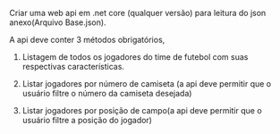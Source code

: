 Criar uma web api em .net core (qualquer versão) para leitura do json anexo(Arquivo Base.json).

 

A api deve conter 3 métodos obrigatórios,

1. Listagem de todos os jogadores do time de futebol com suas respectivas características.

2. Listar jogadores por número de camiseta (a api deve permitir que o usuário filtre o número da camiseta desejada)

3. Listar jogadores por posição de campo(a api deve permitir que o usuário filtre a posição do jogador)
